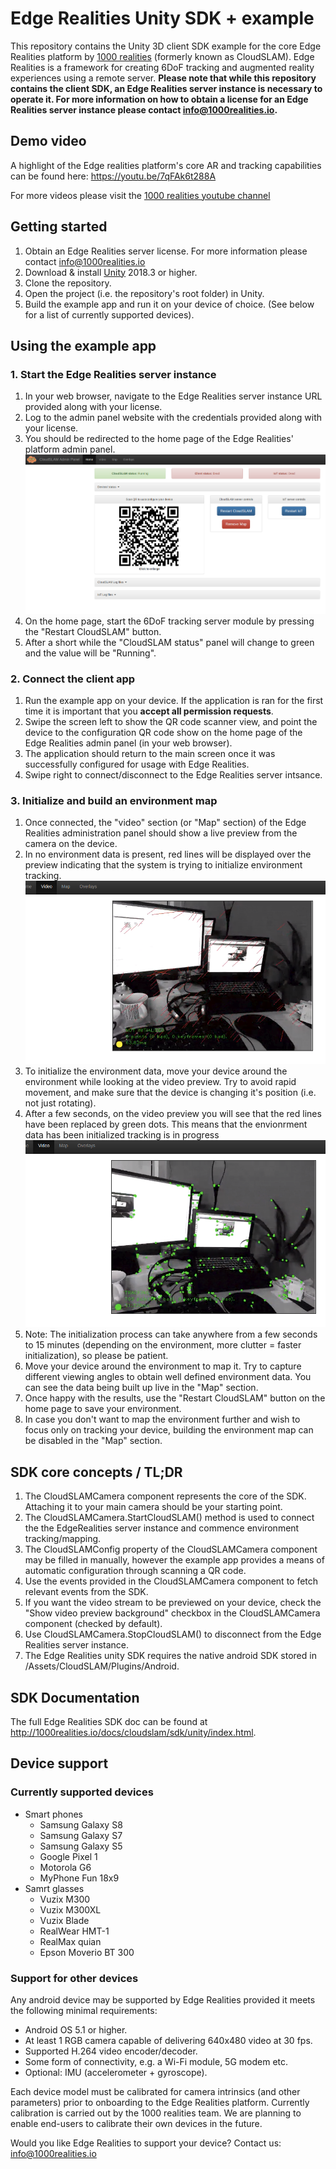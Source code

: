 # Edge Realities Unity SDK + example

This repository contains the Unity 3D client SDK example for the core Edge Realities platform by [1000 realities](http://1000realities.io) (formerly known as CloudSLAM). Edge Realities is a framework for creating 6DoF tracking and augmented reality experiences using a remote server. 
**Please note that while this repository contains the client SDK, an Edge Realities server instance is necessary to operate it. For more information on how to obtain a license for an Edge Realities server instance please contact <info@1000realities.io>.**

## Demo video
A highlight of the Edge realities platform's core AR and tracking capabilities can be found here: <https://youtu.be/7qFAk6t288A>

For more videos please visit the [1000 realities youtube channel](https://www.youtube.com/channel/UCHrD8Ytr5FwLUt706l8dzIQ)

## Getting started
1. Obtain an Edge Realities server license. For more information please contact <info@1000realities.io>
2. Download & install [Unity](https://unity.com/) 2018.3 or higher.
3. Clone the repository.
4. Open the project (i.e. the repository's root folder) in Unity.
5. Build the example app and run it on your device of choice. (See below for a list of currently supported devices).

## Using the example app
### 1. Start the Edge Realities server instance
1. In your web browser, navigate to the Edge Realities server instance URL provided along with your license.
2. Log to the admin panel website with the credentials provided along with your license.
3. You should be redirected to the home page of the Edge Realities' platform admin panel.
![home page](https://raw.githubusercontent.com/1000realities/edgerealities-sdk-android/master/doc/images/admin-panel-home.png)
4. On the home page, start the 6DoF tracking server module by pressing the "Restart CloudSLAM" button.
5. After a short while the "CloudSLAM status" panel will change to green and the value will be "Running". 

### 2. Connect the client app
1. Run the example app on your device. If the application is ran for the first time it is important that you **accept all permission requests**.
2. Swipe the screen left to show the QR code scanner view, and point the device to the configuration QR code show on the home page of the Edge Realities admin panel (in your web browser).
3. The application should return to the main screen once it was successfully configured for usage with Edge Realities.
4. Swipe right to connect/disconnect to the Edge Realities server intsance.

### 3. Initialize and build an environment map
1. Once connected, the "video" section (or "Map" section) of the Edge Realities administration panel should show a live preview from the camera on the device.
2. In no environment data is present, red lines will be displayed over the preview indicating that the system is trying to initialize environment tracking.
![env init](https://raw.githubusercontent.com/1000realities/edgerealities-sdk-android/master/doc/images/env-initialize.png)
3. To initialize the environment data, move your device around the environment while looking at the video preview. Try to avoid rapid movement, and make sure that the device is changing it's position (i.e. not just rotating).
4. After a few seconds, on the video preview you will see that the red lines have been replaced by green dots. This means that the envionrment data has been initialized tracking is in progress
![env tracking](https://raw.githubusercontent.com/1000realities/edgerealities-sdk-android/master/doc/images/env-tracking.png)
5. Note: The initialization process can take anywhere from a few seconds to 15 minutes (depending on the environment, more clutter = faster initialization), so please be patient.
6. Move your device around the environment to map it. Try to capture different viewing angles to obtain well defined environment data. You can see the data being built up live in the "Map" section.
7. Once happy with the results, use the "Restart CloudSLAM" button on the home page to save your environment.
8. In case you don't want to map the environment further and wish to focus only on tracking your device, building the environment map can be disabled in the "Map" section.

## SDK core concepts / TL;DR
1. The CloudSLAMCamera component represents the core of the SDK. Attaching it to your main camera should be your starting point.
2. The CloudSLAMCamera.StartCloudSLAM() method is used to connect the the EdgeRealities server instance and commence environment tracking/mapping.
3. The CloudSLAMConfig property of the CloudSLAMCamera component may be filled in manually, however the example app provides a means of automatic configuration through scanning a QR code.
4. Use the events provided in the CloudSLAMCamera component to fetch relevant events from the SDK.
5. If you want the video stream to be previewed on your device, check the "Show video preview background" checkbox in the CloudSLAMCamera component (checked by default).
6. Use CloudSLAMCamera.StopCloudSLAM() to disconnect from the Edge Realities server instance.
7. The Edge Realities unity SDK requires the native android SDK stored in /Assets/CloudSLAM/Plugins/Android.

## SDK Documentation

The full Edge Realities SDK doc can be found at <http://1000realities.io/docs/cloudslam/sdk/unity/index.html>.

## Device support
### Currently supported devices
- Smart phones
   - Samsung Galaxy S8
   - Samsung Galaxy S7
   - Samsung Galaxy S5
   - Google Pixel 1
   - Motorola G6
   - MyPhone Fun 18x9
- Samrt glasses
   - Vuzix M300
   - Vuzix M300XL
   - Vuzix Blade
   - RealWear HMT-1
   - RealMax quian
   - Epson Moverio BT 300

### Support for other devices
Any android device may be supported by Edge Realities provided it meets the following minimal requirements:
- Android OS 5.1 or higher.
- At least 1 RGB camera capable of delivering 640x480 video at 30 fps.
- Supported H.264 video encoder/decoder.
- Some form of connectivity, e.g. a Wi-Fi module, 5G modem etc.
- Optional: IMU (accelerometer + gyroscope).

Each device model must be calibrated for camera intrinsics (and other parameters) prior to onboarding to the Edge Realities platform. Currently calibration is carried out by the 1000 realities team. 
We are planning to enable end-users to calibrate their own devices in the future.

Would you like Edge Realities to support your device? Contact us: <info@1000realities.io>
